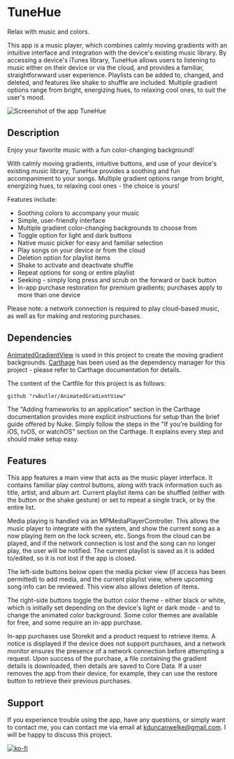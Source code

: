 # TuneHue
Relax with music and colors.

This app is a music player, which combines calmly moving gradients with an intuitive interface and integration with the device's existing music library. By accessing a device's iTunes library, TuneHue allows users to listening to music either on their device or via the cloud, and provides a familiar, straightforwward user experience. Playlists can be added to, changed, and deleted, and features like shake to shuffle are included. Multiple gradient options range from bright, energizing hues, to relaxing cool ones, to suit the user's mood.

![Screenshot of the app TuneHue](https://i.ibb.co/5L76fVf/Screen-Shot-2020-08-10-at-2-42-56-PM.png)

## Description
Enjoy your favorite music with a fun color-changing background!

With calmly moving gradients, intuitive buttons, and use of your device's existing music library, TuneHue provides a soothing and fun accompaniment to your songs. Multiple gradient options range from bright, energizing hues, to relaxing cool ones - the choice is yours!

Features include:

* Soothing colors to accompany your music
* Simple, user-friendly interface
* Multiple gradient color-changing backgrounds to choose from
* Toggle option for light and dark buttons
* Native music picker for easy and familiar selection
* Play songs on your device or from the cloud
* Deletion option for playlist items
* Shake to activate and deactivate shuffle
* Repeat options for song or entire playlist
* Seeking - simply long press and scrub on the forward or back button
* In-app purchase restoration for premium gradients; purchases apply to more than one device

Please note: a network connection is required to play cloud-based music, as well as for making and restoring purchases.

## Dependencies
[AnimatedGradientView](https://github.com/rwbutler/AnimatedGradientView) is used in this project to create the moving gradient backgrounds. [Carthage](https://github.com/Carthage/Carthage) has been used as the dependency manager for this project - please refer to Carthage documentation for details.

The content of the Cartfile for this project is as follows:
```
github "rwbutler/AnimatedGradientView"
```

The "Adding frameworks to an application" section in the Carthage documentation provides more explicit instructions for setup than the brief guide offered by Nuke. Simply follow the steps in the "If you're building for iOS, tvOS, or watchOS" section on the Carthage. It explains every step and should make setup easy.

## Features
This app features a main view that acts as the music player interface. It contains familiar play control buttons, along with track information such as title, artist, and album art. Current playlist items can be shuffled (either with the button or the shake gesture) or set to repeat a single track, or by the entire list.

Media playing is handled via an MPMediaPlayerController. This allows the music player to integrate with the system, and show the current song as a now playing item on the lock screen, etc. Songs from the cloud can be played, and if the network connection is lost and the song can no longer play, the user will be notified. The current playlist is saved as it is added to/edited, so it is not lost if the app is closed.

The left-side buttons below open the media picker view (if access has been permitted) to add media, and the current playlist view, where upcoming song info can be reviewed. This view also allows deletion of items.

The right-side buttons toggle the button color theme - either black or white, which is initially set depending on the device's light or dark mode - and to change the animated color background. Some color themes are available for free, and some require an in-app purchase. 

In-app purchases use Storekit and a product request to retrieve items. A notice is displayed if the device does not support purchases, and a network monitor ensures the presence of a network connection before attempting a request. Upon success of the purchase, a file containing the gradient details is downloaded, then details are saved to Core Data. If a user removes the app from their device, for example, they can use the restore button to retrieve their previous purchases.

## Support
If you experience trouble using the app, have any questions, or simply want to contact me, you can contact me via email at kduncanwelke@gmail.com. I will be happy to discuss this project.

[![ko-fi](https://ko-fi.com/img/githubbutton_sm.svg)](https://ko-fi.com/S6S03G1HT)
